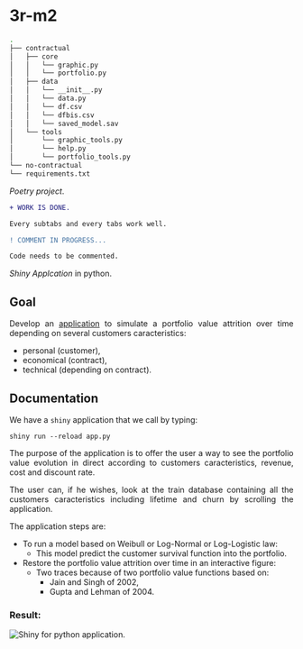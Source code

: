 # 3r-m2

```bash
.
├── contractual
│   ├── core
│   │   └── graphic.py
│   │   └── portfolio.py
│   ├── data
│   │   └── __init__.py
│   │   └── data.py
│   │   └── df.csv
│   │   └── dfbis.csv
│   │   └── saved_model.sav
│   └── tools
│       └── graphic_tools.py
│       └── help.py
│       └── portfolio_tools.py
└── no-contractual
└── requirements.txt
```

_Poetry project_.

```diff
+ WORK IS DONE.

Every subtabs and every tabs work well.

! COMMENT IN PROGRESS...

Code needs to be commented.
```


_Shiny Applcation_ in python.

## Goal

<div style="text-align: justify">

Develop an [application](https://alexisvte.shinyapps.io/contractual-portfolio-value-app/?_ga=2.149677491.462710402.1681053594-1612834766.1681053594) to simulate a portfolio value attrition over time depending on several customers caracteristics:

- personal (customer),
- economical (contract),
- technical (depending on contract).

## Documentation

We have a `shiny` application that we call by typing:

```shell
shiny run --reload app.py
```

The purpose of the application is to offer the user a way to see the portfolio value evolution in direct according to customers caracteristics, revenue, cost and discount rate.

The user can, if he wishes, look at the train database containing all the customers caracteristics including lifetime and churn by scrolling the application.

The application steps are:

- To run a model based on Weibull or Log-Normal or Log-Logistic law:
     - This model predict the customer survival function into the portfolio.
- Restore the portfolio value attrition over time in an interactive figure:
     - Two traces because of two portfolio value functions based on:
          - Jain and Singh of 2002,
          - Gupta and Lehman of 2004.

### Result:

![Shiny for python application.](https://user-images.githubusercontent.com/82931295/230781253-2577d6d5-fef8-4205-a9b8-9590b02ccde3.png)

</div>
